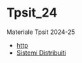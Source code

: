 # Tpsit_24
Materiale Tpsit 2024-25
- [ http ](https://github.com/ruffoh/Tpsit_24/tree/main/2k24/Http/HTTP)
- [ Sistemi Distribuiti ](/2k24/Sistemi%20Distribuiti)

